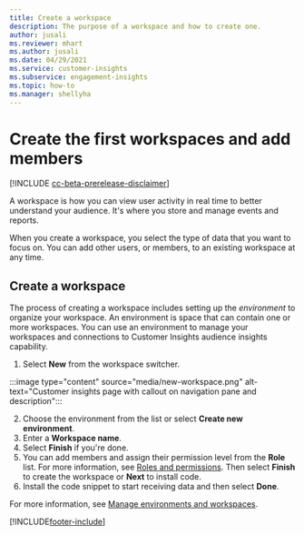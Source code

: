 ```yaml
---
title: Create a workspace
description: The purpose of a workspace and how to create one.
author: jusali
ms.reviewer: mhart
ms.author: jusali
ms.date: 04/29/2021
ms.service: customer-insights
ms.subservice: engagement-insights 
ms.topic: how-to
ms.manager: shellyha
---
```


# Create the first workspaces and add members

[!INCLUDE [cc-beta-prerelease-disclaimer](includes/cc-beta-prerelease-disclaimer.md)]

A workspace is how you can view user activity in real time to better understand your audience. It's where you store and manage events and reports.

When you create a workspace, you select the type of data that you want to focus on. You can add other users, or members, to an existing workspace at any time. 

## Create a workspace

The process of creating a workspace includes setting up the *environment* to organize your workspace. An environment is space that can contain one or more workspaces. You can use an environment to manage your workspaces and connections to Customer Insights audience insights capability.

1. Select **New** from the workspace switcher.

:::image type="content" source="media/new-workspace.png" alt-text="Customer insights page with callout on navigation pane and description":::


2. Choose the environment from the list or select **Create new environment**.
1. Enter a **Workspace name**.
1. Select **Finish** if you're done. 
1. You can add members and assign their permission level from the **Role** list. For more information, see [Roles and permissions](user-roles.md). Then select **Finish** to create the workspace or **Next** to install code.
1. Install the code snippet to start receiving data and then select **Done**.

For more information, see [Manage environments and workspaces](manage-environments-workspaces.md).

[!INCLUDE[footer-include](../includes/footer-banner.md)]
